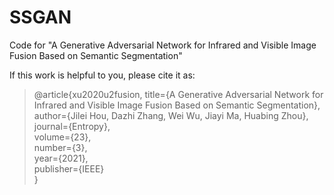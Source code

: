 # SSGAN
Code for "A Generative Adversarial Network for Infrared and Visible Image Fusion Based on Semantic Segmentation"


If this work is helpful to you, please cite it as:

> @article{xu2020u2fusion,
> title={A Generative Adversarial Network for Infrared and Visible Image Fusion Based on Semantic Segmentation},\
>   author={Jilei Hou, Dazhi Zhang, Wei Wu, Jiayi Ma, Huabing Zhou},\
>   journal={Entropy},\
>   volume={23},\
>   number={3},\
>   year={2021},\
>   publisher={IEEE}\
> }
